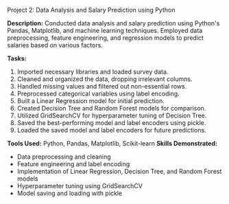 Project 2: Data Analysis and Salary Prediction using Python

**Description:** Conducted data analysis and salary prediction using Python's Pandas, Matplotlib, and machine learning techniques. Employed data preprocessing, feature engineering, and regression models to predict salaries based on various factors.

**Tasks:**
1. Imported necessary libraries and loaded survey data.
2. Cleaned and organized the data, dropping irrelevant columns.
3. Handled missing values and filtered out non-essential rows.
4. Preprocessed categorical variables using label encoding.
5. Built a Linear Regression model for initial prediction.
6. Created Decision Tree and Random Forest models for comparison.
7. Utilized GridSearchCV for hyperparameter tuning of Decision Tree.
8. Saved the best-performing model and label encoders using pickle.
9. Loaded the saved model and label encoders for future predictions.

**Tools Used:** Python, Pandas, Matplotlib, Scikit-learn
**Skills Demonstrated:**
- Data preprocessing and cleaning
- Feature engineering and label encoding
- Implementation of Linear Regression, Decision Tree, and Random Forest models
- Hyperparameter tuning using GridSearchCV
- Model saving and loading with pickle
